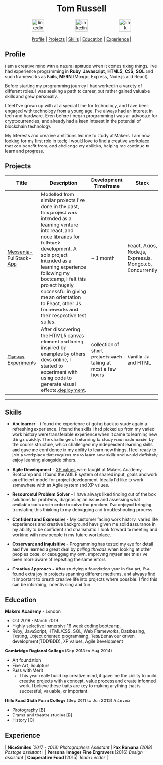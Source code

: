 

<h1 align="center"> Tom Russell </h1>
<p align="center">

<a href="https://www.linkedin.com">
<img src="https://www.iconfinder.com/data/icons/free-social-icons/67/linkedin_circle_color-512.png" alt="linkedin" hspace="50" height="40" width="40"></a>
<a href="mailto:tr115251@hotmail.co.uk">
<img src="https://img.icons8.com/metro/420/email.png" alt="linkedin" hspace="50" height="40" width="40"></a>
<a href="https://www.google.com">
<img src="https://upload.wikimedia.org/wikipedia/commons/thumb/d/d9/Icon-round-Question_mark.svg/1024px-Icon-round-Question_mark.svg.png" alt="link" hspace="50" height="40" width="40"></a>
</p> 
<div align="center"> 
  
[Profile](#profile) | 
[Projects](#projects) | 
[Skills](#skills) | 
[Education](#education) | 
[Experience](#experience) |

</div>

<a name="profile"></a>

## Profile
I am a creative mind with a natural aptitude when it comes fixing things.
I've had experience programming in **Ruby**, **Javascript**, **HTML5**, **CSS**, **SQL** and such frameworks as **Rails**, **MERN** (Mongo, Express, Node.js and React).

Before starting my programming journey I had worked in a variety of different roles. I was seeking a path to career, but rather gained valuable skills and grew personally.

I feel I've grown up with at a special time for technology, and have been engaged with technology from a young age. I've always had an interest in tech and hardware. Even before i began programming i was an advocate for cryptocurrencies, and already had a keen interest in the potential of blockchain technology. 

My Interests and creative ambitions led me to study at Makers,
I am now looking for my first role in tech; I would love to find a creative workplace that can benefit from, and challenge my abilities, helping me continue to learn and progress.

<a name="projects"></a>
## Projects
| Title | Description | Development Timeframe | Stack| Test Frameworks |
|--|--|--|--|--|
|[Messenja-FullStack-App](https://github.com/tomlovesgithub/Messenja-fullstack-app) | Modelled from similar projects i've done in the past, this project was intended as a learning venture into react, and node libraries for fullstack development. A solo project intended as a learning experience following my bootcamp, I felt this project hugely successful in giving me an orientation to React, other Js frameworks and their respective test suites. | ~ 1 month |React, Axios, Node.js, Express.js, Mongo.db, Concurrently  | Cypress, Mocha, Supertest,  |
|[Canvas Experiments](https://github.com/tomlovesgithub/canvas-experiments) | After discovering the HTML5 canvas element and being inspired by examples by others devs online, I started to experiment with using code to generate visual effects.[deployment](http://canvas-experiments.surge.sh). | collection of short projects each taking at most a few hours | Vanilla Js and HTML | none |
----
<a name="skills"></a>
## Skills

* **Apt learner** - 
I found the experience of going back to study again a refreshing experience. I found the skills i had picked up from 
my varied work history were transferable experience when it came to learning new things quickly. The challenge of returning to study was made easier by the course structure, which challenged my independent learning skills and gave me confidence in my ability to learn new things. I feel ready to join a workplace that requires me to learn new skills and would definitely enjoy learning alongside others.

* **Agile Development** - [XP values](https://en.wikipedia.org/wiki/Extreme_programming) were taught at Makers Academy Bootcamp and I found the AGILE system of shared input, goals and work an efficient model for project development. Ideally I'd like to work somewhere with an Agile system and XP values.

* **Resourceful Problem Solver** -  I have always liked finding out of the box solutions for problems, diagnosing an issue and assessing what available tools are in order to solve the problem. I've enjoyed bringing translating this thinking to my debugging and troubleshooting process. 

* **Confident and Expressive** - My customer facing work history, varied life experiences and creative background have given me solid assurance in my ability to be confident and charismatic. I look forward to meeting and working with new people in my future workplace.

* **Observant and inquisitive** -  Programming has tested my eye for detail and I've learned a great deal by *pulling threads* when looking at other peoples code, or debugging my own. Improving myself like this I've been more aware of repeating the same errors

* **Creative Approach** - After studying a foundation year in fine art, I've found extra joy in projects spanning different mediums, and always find it important to breath creative life into projects where possible. I find this can be informing, incentivising and fun. 

<a name="education"></a>
## Education

 **Makers Academy** - London
  * Oct 2018 - March 2019
  * Highly selective immersive 16 week coding bootcamp,
  *  Ruby, JavaScript, HTML/CSS, SQL, Web Frameworks, Databasing, Testing, Object oriented programming, Test/Behaviour driven development(TDD/BDD), XP values, Agile Development

 **Cambridge Regional College** (Sep 2013 to Aug 2014)
  * Art foundation
  * Fine Art, Sculpture
  * Pass with Merit
    - This year really build my creative mind, it gave me the ability to build creative projects with a concept, value process and create informed work. I believe these traits are key to making anything that is successful, valuable, or important.

**Hills Road Sixth Form College** (Sep 2011 to Jun 2013) 
*A Levels*
  - Photography [B] 
  - Drama and theatre studies [B] 
  - History [C]
 
<a name="experience"></a>
## Experience
| **NiceSmiles** _(2017 - 2018)_  _Photographers Assistant_ | **Pax Romana** _(2018)_  _Postage assistant_  |
| **Personal Images Fine Engravers** (2016)  _Design assistant_  | **Cooperative Food** (2015) _Team Leader_ |
    
